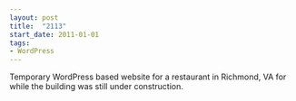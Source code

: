 ```yaml
---
layout: post
title:  "2113"
start_date: 2011-01-01
tags:
- WordPress
---
```


Temporary WordPress based website for a restaurant in Richmond, VA for while the building was still under construction.
